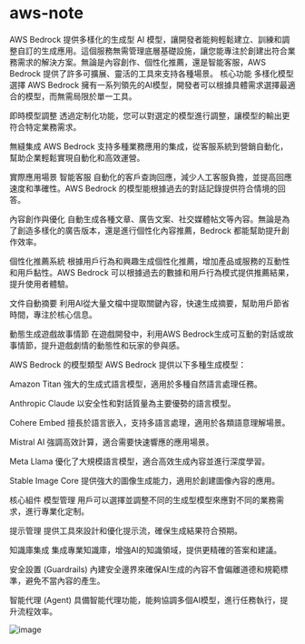 # aws-note

AWS Bedrock 
提供多樣化的生成型 AI 模型，讓開發者能夠輕鬆建立、訓練和調整自訂的生成應用。這個服務無需管理底層基礎設施，讓您能專注於創建出符合業務需求的解決方案。無論是內容創作、個性化推薦，還是智能客服，AWS Bedrock 提供了許多可擴展、靈活的工具來支持各種場景。
核心功能
多樣化模型選擇
AWS Bedrock 擁有一系列領先的AI模型，開發者可以根據具體需求選擇最適合的模型，而無需局限於單一工具。

即時模型調整
透過定制化功能，您可以對選定的模型進行調整，讓模型的輸出更符合特定業務需求。

無縫集成
AWS Bedrock 支持多種業務應用的集成，從客服系統到營銷自動化，幫助企業輕鬆實現自動化和高效運營。

實際應用場景
智能客服
自動化的客戶查詢回應，減少人工客服負擔，並提高回應速度和準確性。AWS Bedrock 的模型能根據過去的對話記錄提供符合情境的回答。

內容創作與優化
自動生成各種文章、廣告文案、社交媒體帖文等內容。無論是為了創造多樣化的廣告版本，還是進行個性化內容推薦，Bedrock 都能幫助提升創作效率。

個性化推薦系統
根據用戶行為和興趣生成個性化推薦，增加產品或服務的互動性和用戶黏性。AWS Bedrock 可以根據過去的數據和用戶行為模式提供推薦結果，提升使用者體驗。

文件自動摘要
利用AI從大量文檔中提取關鍵內容，快速生成摘要，幫助用戶節省時間，專注於核心信息。

動態生成遊戲故事情節
在遊戲開發中，利用AWS Bedrock生成可互動的對話或故事情節，提升遊戲劇情的動態性和玩家的參與感。

AWS Bedrock 的模型類型
AWS Bedrock 提供以下多種生成模型：

Amazon Titan
強大的生成式語言模型，適用於多種自然語言處理任務。

Anthropic Claude
以安全性和對話質量為主要優勢的語言模型。

Cohere Embed
擅長於語言嵌入，支持多語言處理，適用於各類語意理解場景。

Mistral AI
強調高效計算，適合需要快速響應的應用場景。

Meta Llama
優化了大規模語言模型，適合高效生成內容並進行深度學習。

Stable Image Core
提供強大的圖像生成能力，適用於創建圖像內容的應用。

核心組件
模型管理
用戶可以選擇並調整不同的生成型模型來應對不同的業務需求，進行專業化定制。

提示管理
提供工具來設計和優化提示流，確保生成結果符合預期。

知識庫集成
集成專業知識庫，增強AI的知識領域，提供更精確的答案和建議。

安全設置 (Guardrails)
內建安全邊界來確保AI生成的內容不會偏離道德和規範標準，避免不當內容的產生。

智能代理 (Agent)
具備智能代理功能，能夠協調多個AI模型，進行任務執行，提升流程效率。

![image](https://github.com/user-attachments/assets/15c00d1d-4a73-42c9-a002-d16c36ef42c6)

